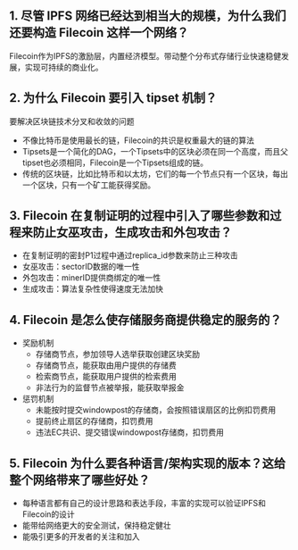 ## 1. 尽管 IPFS 网络已经达到相当大的规模，为什么我们还要构造 Filecoin 这样一个网络？
Filecoin作为IPFS的激励层，内置经济模型。带动整个分布式存储行业快速稳健发展，实现可持续的商业化。

## 2. 为什么 Filecoin 要引入 tipset 机制？
要解决区块链技术分叉和收敛的问题
- 不像比特币是使用最长的链，Filecoin的共识是权重最大的链的算法
- Tipsets是一个简化的DAG，一个Tipsets中的区块必须在同一个高度，而且父tipset也必须相同，Filecoin是一个Tipsets组成的链。
- 传统的区块链，比如比特币和以太坊，它们的每一个节点只有一个区块，每出一个区块，只有一个矿工能获得奖励。

## 3. Filecoin 在复制证明的过程中引入了哪些参数和过程来防止女巫攻击，生成攻击和外包攻击？
- 在复制证明的密封P1过程中通过replica_id参数来防止三种攻击
- 女巫攻击：sectorID数据的唯一性
- 外包攻击：minerID提供商绑定的唯一性
- 生成攻击：算法复杂性使得速度无法加快

## 4. Filecoin 是怎么使存储服务商提供稳定的服务的？
- 奖励机制
  - 存储商节点，参加领导人选举获取创建区块奖励
  - 存储商节点，能获取由用户提供的存储费
  - 检索商节点，能获取用户提供的检索费用
  - 非法行为的监督节点被举报，能获取举报金
- 惩罚机制
  - 未能按时提交windowpost的存储商，会按照错误扇区的比例扣罚费用
  - 提前终止扇区的存储商，扣罚费用
  - 违法EC共识、提交错误windowpost存储商，扣罚费用
  
## 5. Filecoin 为什么要各种语言/架构实现的版本？这给整个网络带来了哪些好处？
- 每种语言都有自己的设计思路和表达手段，丰富的实现可以验证IPFS和Filecoin的设计
- 能带给网络更大的安全测试，保持稳定健壮
- 能吸引更多的开发者的关注和加入
